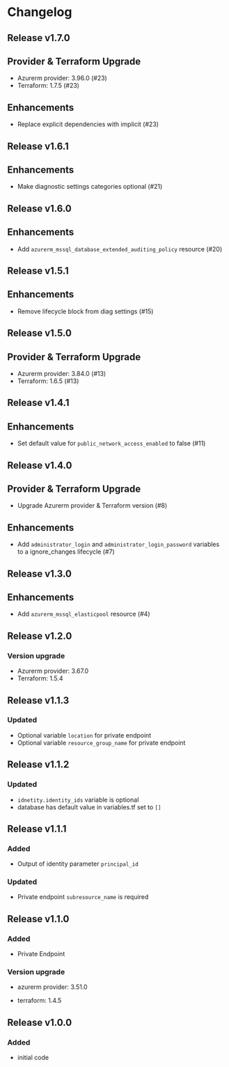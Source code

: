 # Changelog

## Release v1.7.0

## Provider & Terraform Upgrade

- Azurerm provider: 3.96.0 (#23)
- Terraform: 1.7.5 (#23)

## Enhancements

- Replace explicit dependencies with implicit (#23)
   
## Release v1.6.1

## Enhancements

- Make diagnostic settings categories optional (#21)


   
## Release v1.6.0

## Enhancements
- Add `azurerm_mssql_database_extended_auditing_policy` resource (#20)


   
## Release v1.5.1

## Enhancements

- Remove lifecycle block from diag settings (#15)


   
## Release v1.5.0

## Provider & Terraform Upgrade
- Azurerm provider: 3.84.0 (#13)
- Terraform: 1.6.5 (#13)
   
## Release v1.4.1

## Enhancements

- Set default value for `public_network_access_enabled` to false (#11)


   
## Release v1.4.0

## Provider & Terraform Upgrade

- Upgrade Azurerm provider & Terraform version (#8)

## Enhancements

- Add `administrator_login` and `administrator_login_password` variables to a ignore_changes lifecycle (#7)


   
## Release v1.3.0

## Enhancements

- Add `azurerm_mssql_elasticpool` resource (#4)


   
## Release v1.2.0

### Version upgrade
-	Azurerm provider: 3.67.0
-	Terraform: 1.5.4
   
## Release v1.1.3

### Updated
- Optional variable `location` for private endpoint
- Optional variable  `resource_group_name` for private endpoint


   
## Release v1.1.2

### Updated

- `idnetity.identity_ids` variable is optional
- database has default value in variables.tf set to `[]`
   
## Release v1.1.1

### Added
- Output of identity parameter `principal_id` 

### Updated
- Private endpoint `subresource_name` is required
   
## Release v1.1.0

### Added

- Private Endpoint
### Version upgrade

- azurerm provider: 3.51.0

- terraform: 1.4.5
   
## Release v1.0.0

### Added

- initial code

   